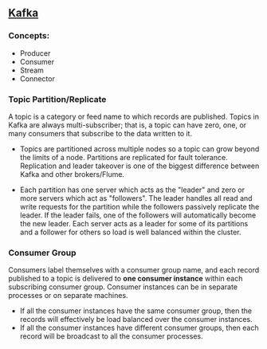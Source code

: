 ## [Kafka](https://kafka.apache.org)
### Concepts:
- Producer
- Consumer
- Stream
- Connector

### Topic Partition/Replicate
A topic is a category or feed name to which records are published. Topics in Kafka are always multi-subscriber; that is, a topic can have zero, one, or many consumers that subscribe to the data written to it.

- Topics are partitioned across multiple nodes so a topic can grow beyond the limits of a node. Partitions are replicated for fault tolerance. Replication and leader takeover is one of the biggest difference between Kafka and other brokers/Flume. 

- Each partition has one server which acts as the "leader" and zero or more servers which act as "followers". The leader handles all read and write requests for the partition while the followers passively replicate the leader. If the leader fails, one of the followers will automatically become the new leader. Each server acts as a leader for some of its partitions and a follower for others so load is well balanced within the cluster.

### Consumer Group
Consumers label themselves with a consumer group name, and each record published to a topic is delivered to **one consumer instance** within each subscribing consumer group. Consumer instances can be in separate processes or on separate machines.
- If all the consumer instances have the same consumer group, then the records will effectively be load balanced over the consumer instances.
- If all the consumer instances have different consumer groups, then each record will be broadcast to all the consumer processes.
